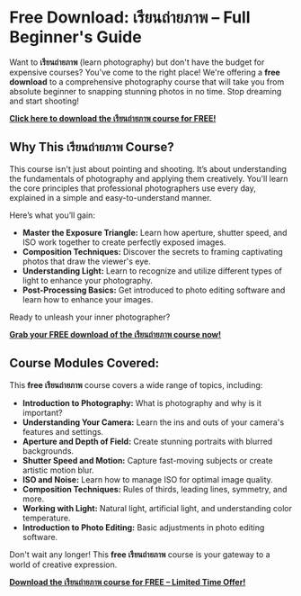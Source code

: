 # Free Download: เรียนถ่ายภาพ – Full Beginner's Guide

Want to **เรียนถ่ายภาพ** (learn photography) but don't have the budget for expensive courses? You've come to the right place! We're offering a **free download** to a comprehensive photography course that will take you from absolute beginner to snapping stunning photos in no time. Stop dreaming and start shooting!

[**Click here to download the เรียนถ่ายภาพ course for FREE!**](https://udemywork.com/rian-thai-phap)

## Why This เรียนถ่ายภาพ Course?

This course isn't just about pointing and shooting. It’s about understanding the fundamentals of photography and applying them creatively. You'll learn the core principles that professional photographers use every day, explained in a simple and easy-to-understand manner.

Here’s what you’ll gain:

*   **Master the Exposure Triangle:** Learn how aperture, shutter speed, and ISO work together to create perfectly exposed images.
*   **Composition Techniques:** Discover the secrets to framing captivating photos that draw the viewer's eye.
*   **Understanding Light:** Learn to recognize and utilize different types of light to enhance your photography.
*   **Post-Processing Basics:** Get introduced to photo editing software and learn how to enhance your images.

Ready to unleash your inner photographer?

[**Grab your FREE download of the เรียนถ่ายภาพ course now!**](https://udemywork.com/rian-thai-phap)

## Course Modules Covered:

This **free เรียนถ่ายภาพ** course covers a wide range of topics, including:

*   **Introduction to Photography:** What is photography and why is it important?
*   **Understanding Your Camera:** Learn the ins and outs of your camera's features and settings.
*   **Aperture and Depth of Field:** Create stunning portraits with blurred backgrounds.
*   **Shutter Speed and Motion:** Capture fast-moving subjects or create artistic motion blur.
*   **ISO and Noise:** Learn how to manage ISO for optimal image quality.
*   **Composition Techniques:** Rules of thirds, leading lines, symmetry, and more.
*   **Working with Light:** Natural light, artificial light, and understanding color temperature.
*   **Introduction to Photo Editing:** Basic adjustments in photo editing software.

Don't wait any longer! This **free เรียนถ่ายภาพ** course is your gateway to a world of creative expression.

[**Download the เรียนถ่ายภาพ course for FREE – Limited Time Offer!**](https://udemywork.com/rian-thai-phap)
